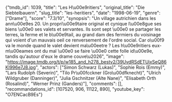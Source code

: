 {"tmdb_id": 1039, "title": "Les H\u00e9ritiers", "original_title": "Die Siebtelbauern", "slug_title": "les-heritiers", "date": "1998-06-19", "genre": ["Drame"], "score": "7.3/10", "synopsis": "Un village autrichien dans les ann\u00e9es 20. Un propri\u00e9taire original et cynique l\u00e8gue ses biens \u00e0 ses valets et servantes. Ils sont sept \u00e0 se partager les terres, la ferme et le b\u00e9tail, au grand dam des fermiers du voisinage qui voient d'un mauvais oeil ce renversement de l'ordre social. Car o\u00f9 va le monde quand le valet devient ma\u00eetre ? Les h\u00e9ritiers eux-m\u00eames ont du mal \u00e0 se faire \u00e0 cette folle id\u00e9e, tandis qu'autour d'eux le drame couve\u2026", "image": "https://image.tmdb.org/t/p/w185_and_h278_bestv2/39UvdRSdETUixSeQ86KI996e7J8.jpg", "actors": ["Simon Schwarz (Lukas)", "Sophie Rois (Emmy)", "Lars Rudolph (Severin)", "Tilo Pr\u00fcckner (Gro\u00dfknecht)", "Ulrich Wildgruber (Danninger)", "Julia Gschnitzer (Alte Nane)", "Elisabeth Orth (Rosalind)", "Werner Prinz (Ganders)"], "comments": [], "recommandations_id": [107520, 906, 11122, 890], "youtube_key": "O7ENCacB9Es"}
